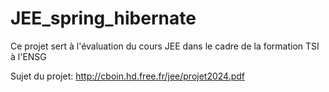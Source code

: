 # JEE_spring_hibernate

Ce projet sert à l'évaluation du cours JEE dans le cadre de la formation TSI à l'ENSG

Sujet du projet: http://cboin.hd.free.fr/jee/projet2024.pdf
